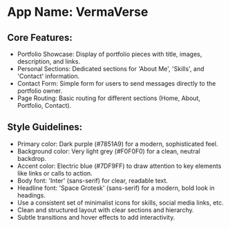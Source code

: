 # **App Name**: VermaVerse

## Core Features:

- Portfolio Showcase: Display of portfolio pieces with title, images, description, and links.
- Personal Sections: Dedicated sections for 'About Me', 'Skills', and 'Contact' information.
- Contact Form: Simple form for users to send messages directly to the portfolio owner.
- Page Routing: Basic routing for different sections (Home, About, Portfolio, Contact).

## Style Guidelines:

- Primary color: Dark purple (#7851A9) for a modern, sophisticated feel.
- Background color: Very light grey (#F0F0F0) for a clean, neutral backdrop.
- Accent color: Electric blue (#7DF9FF) to draw attention to key elements like links or calls to action.
- Body font: 'Inter' (sans-serif) for clear, readable text.
- Headline font: 'Space Grotesk' (sans-serif) for a modern, bold look in headings.
- Use a consistent set of minimalist icons for skills, social media links, etc.
- Clean and structured layout with clear sections and hierarchy.
- Subtle transitions and hover effects to add interactivity.